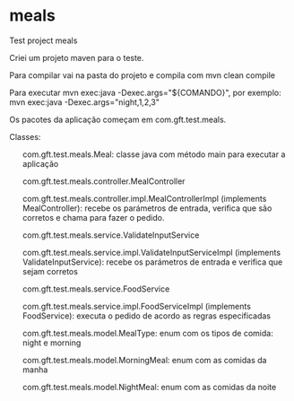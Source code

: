 # meals
Test project meals

Criei um projeto maven para o teste.

Para compilar vai na pasta do projeto e compila com mvn clean compile

Para executar mvn exec:java -Dexec.args="${COMANDO}", por exemplo: mvn exec:java -Dexec.args="night,1,2,3"

Os pacotes da aplicação começam em com.gft.test.meals.

Classes:

  <ul>com.gft.test.meals.Meal: classe java com método main para executar a aplicação</ul>
  <ul>com.gft.test.meals.controller.MealController</ul>
  <ul>com.gft.test.meals.controller.impl.MealControllerImpl (implements MealController): recebe os parámetros de entrada, verifica que são corretos e chama para fazer o pedido.</ul>
  <ul>com.gft.test.meals.service.ValidateInputService</ul>
  <ul>com.gft.test.meals.service.impl.ValidateInputServiceImpl (implements ValidateInputService): recebe os parámetros de entrada e verifica que sejam corretos</ul>
  <ul>com.gft.test.meals.service.FoodService</ul>
  <ul>com.gft.test.meals.service.impl.FoodServiceImpl (implements FoodService): executa o pedido de acordo as regras especificadas</ul>
  <ul>com.gft.test.meals.model.MealType: enum com os tipos de comida: night e morning</ul>
  <ul>com.gft.test.meals.model.MorningMeal: enum com as comidas da manha</ul>
  <ul>com.gft.test.meals.model.NightMeal: enum com as comidas da noite</ul>

